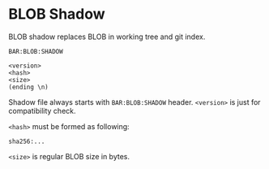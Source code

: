 # BLOB Shadow 

BLOB shadow replaces BLOB in working tree and git index.

    BAR:BLOB:SHADOW
    
    <version>
    <hash>
    <size>
    (ending \n)

Shadow file always starts with `BAR:BLOB:SHADOW` header. `<version>` is just 
for compatibility check. 

`<hash>` must be formed as following:

    sha256:...
    
`<size>` is regular BLOB size in bytes.

